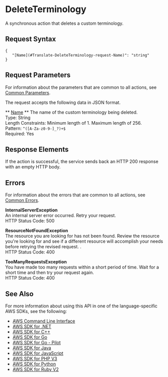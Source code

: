 # DeleteTerminology<a name="API_DeleteTerminology"></a>

A synchronous action that deletes a custom terminology\.

## Request Syntax<a name="API_DeleteTerminology_RequestSyntax"></a>

```
{
   "[Name](#Translate-DeleteTerminology-request-Name)": "string"
}
```

## Request Parameters<a name="API_DeleteTerminology_RequestParameters"></a>

For information about the parameters that are common to all actions, see [Common Parameters](CommonParameters.md)\.

The request accepts the following data in JSON format\.

 ** [Name](#API_DeleteTerminology_RequestSyntax) **   <a name="Translate-DeleteTerminology-request-Name"></a>
The name of the custom terminology being deleted\.   
Type: String  
Length Constraints: Minimum length of 1\. Maximum length of 256\.  
Pattern: `^([A-Za-z0-9-]_?)+$`   
Required: Yes

## Response Elements<a name="API_DeleteTerminology_ResponseElements"></a>

If the action is successful, the service sends back an HTTP 200 response with an empty HTTP body\.

## Errors<a name="API_DeleteTerminology_Errors"></a>

For information about the errors that are common to all actions, see [Common Errors](CommonErrors.md)\.

 **InternalServerException**   
 An internal server error occurred\. Retry your request\.  
HTTP Status Code: 500

 **ResourceNotFoundException**   
The resource you are looking for has not been found\. Review the resource you're looking for and see if a different resource will accomplish your needs before retrying the revised request\. \.  
HTTP Status Code: 400

 **TooManyRequestsException**   
 You have made too many requests within a short period of time\. Wait for a short time and then try your request again\.  
HTTP Status Code: 400

## See Also<a name="API_DeleteTerminology_SeeAlso"></a>

For more information about using this API in one of the language\-specific AWS SDKs, see the following:
+  [AWS Command Line Interface](https://docs.aws.amazon.com/goto/aws-cli/translate-2017-07-01/DeleteTerminology) 
+  [AWS SDK for \.NET](https://docs.aws.amazon.com/goto/DotNetSDKV3/translate-2017-07-01/DeleteTerminology) 
+  [AWS SDK for C\+\+](https://docs.aws.amazon.com/goto/SdkForCpp/translate-2017-07-01/DeleteTerminology) 
+  [AWS SDK for Go](https://docs.aws.amazon.com/goto/SdkForGoV1/translate-2017-07-01/DeleteTerminology) 
+  [AWS SDK for Go \- Pilot](https://docs.aws.amazon.com/goto/SdkForGoPilot/translate-2017-07-01/DeleteTerminology) 
+  [AWS SDK for Java](https://docs.aws.amazon.com/goto/SdkForJava/translate-2017-07-01/DeleteTerminology) 
+  [AWS SDK for JavaScript](https://docs.aws.amazon.com/goto/AWSJavaScriptSDK/translate-2017-07-01/DeleteTerminology) 
+  [AWS SDK for PHP V3](https://docs.aws.amazon.com/goto/SdkForPHPV3/translate-2017-07-01/DeleteTerminology) 
+  [AWS SDK for Python](https://docs.aws.amazon.com/goto/boto3/translate-2017-07-01/DeleteTerminology) 
+  [AWS SDK for Ruby V2](https://docs.aws.amazon.com/goto/SdkForRubyV2/translate-2017-07-01/DeleteTerminology) 